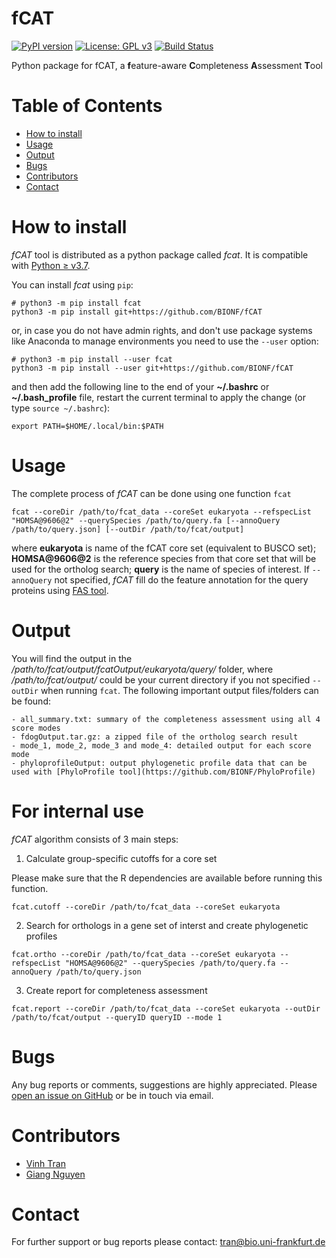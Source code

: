 # fCAT
[![PyPI version](https://badge.fury.io/py/fcat.svg)](https://pypi.org/project/fcat/)
[![License: GPL v3](https://img.shields.io/badge/License-GPLv3-blue.svg)](https://www.gnu.org/licenses/gpl-3.0)
[![Build Status](https://travis-ci.com/BIONF/fCAT.svg?branch=master)](https://travis-ci.com/BIONF/fCAT)

Python package for fCAT, a **f**eature-aware **C**ompleteness **A**ssessment **T**ool

# Table of Contents
* [How to install](#how-to-install)
* [Usage](#usage)
* [Output](#output)
* [Bugs](#bugs)
* [Contributors](#contributors)
* [Contact](#contact)

# How to install

*fCAT* tool is distributed as a python package called *fcat*. It is compatible with [Python ≥ v3.7](https://www.python.org/downloads/).

You can install *fcat* using `pip`:
```
# python3 -m pip install fcat
python3 -m pip install git+https://github.com/BIONF/fCAT
```

or, in case you do not have admin rights, and don't use package systems like Anaconda to manage environments you need to use the `--user` option:
```
# python3 -m pip install --user fcat
python3 -m pip install --user git+https://github.com/BIONF/fCAT
```

and then add the following line to the end of your **~/.bashrc** or **~/.bash_profile** file, restart the current terminal to apply the change (or type `source ~/.bashrc`):

```
export PATH=$HOME/.local/bin:$PATH
```

# Usage

The complete process of *fCAT* can be done using one function `fcat`
```
fcat --coreDir /path/to/fcat_data --coreSet eukaryota --refspecList "HOMSA@9606@2" --querySpecies /path/to/query.fa [--annoQuery /path/to/query.json] [--outDir /path/to/fcat/output]
```

where **eukaryota** is name of the fCAT core set (equivalent to BUSCO set); **HOMSA@9606@2** is the reference species from that core set that will be used for the ortholog search; **query** is the name of species of interest. If `--annoQuery` not specified, *fCAT* fill do the feature annotation for the query proteins using [FAS tool](https://github.com/BIONF/FAS).

# Output

You will find the output in the */path/to/fcat/output/fcatOutput/eukaryota/query/* folder, where */path/to/fcat/output/* could be your current directory if you not specified `--outDir` when running `fcat`. The following important output files/folders can be found:

    - all_summary.txt: summary of the completeness assessment using all 4 score modes
    - fdogOutput.tar.gz: a zipped file of the ortholog search result
    - mode_1, mode_2, mode_3 and mode_4: detailed output for each score mode
    - phyloprofileOutput: output phylogenetic profile data that can be used with [PhyloProfile tool](https://github.com/BIONF/PhyloProfile)

# For internal use

*fCAT* algorithm consists of 3 main steps:

1) Calculate group-specific cutoffs for a core set

Please make sure that the R dependencies are available before running this function.

```
fcat.cutoff --coreDir /path/to/fcat_data --coreSet eukaryota
```

2) Search for orthologs in a gene set of interst and create phylogenetic profiles
```
fcat.ortho --coreDir /path/to/fcat_data --coreSet eukaryota --refspecList "HOMSA@9606@2" --querySpecies /path/to/query.fa --annoQuery /path/to/query.json
```

3) Create report for completeness assessment
```
fcat.report --coreDir /path/to/fcat_data --coreSet eukaryota --outDir /path/to/fcat/output --queryID queryID --mode 1
```

# Bugs
Any bug reports or comments, suggestions are highly appreciated. Please [open an issue on GitHub](https://github.com/BIONF/fCAT/issues/new) or be in touch via email.

# Contributors
- [Vinh Tran](https://github.com/trvinh)
- [Giang Nguyen](https://github.com/giangnguyen0709)

# Contact
For further support or bug reports please contact: tran@bio.uni-frankfurt.de
